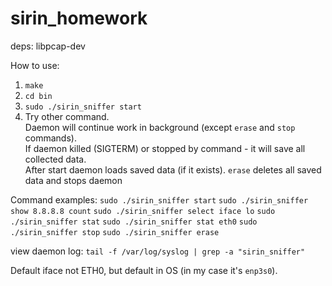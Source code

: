 # sirin_homework
deps:
libpcap-dev

How to use:
1. `make`  
2. `cd bin`  
3. `sudo ./sirin_sniffer start`  
4. Try other command.  
Daemon will continue work in background (except `erase` and `stop` commands).  
If daemon killed (SIGTERM) or stopped by command - it will save all collected data.  
After start daemon loads saved data (if it exists).
`erase` deletes all saved data and stops daemon

Command examples:
`sudo ./sirin_sniffer start`
`sudo ./sirin_sniffer show 8.8.8.8 count`
`sudo ./sirin_sniffer select iface lo`
`sudo ./sirin_sniffer stat`
`sudo ./sirin_sniffer stat eth0`
`sudo ./sirin_sniffer stop`
`sudo ./sirin_sniffer erase`


view daemon log: `tail -f /var/log/syslog | grep -a "sirin_sniffer"`

Default iface not ETH0, but default in OS (in my case it's `enp3s0`).
